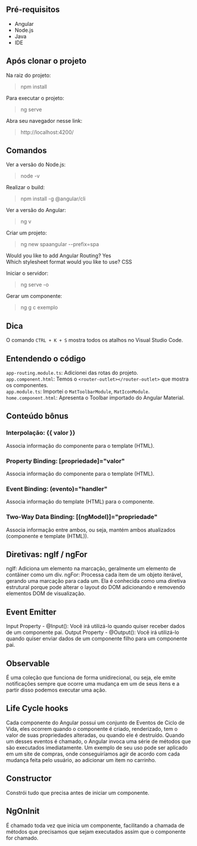 ## Pré-requisitos 
- Angular
- Node.js
- Java
- IDE

## Após clonar o projeto
Na raiz do projeto:
>npm install

Para executar o projeto:
>ng serve

Abra seu navegador nesse link:
>http://localhost:4200/

## Comandos
Ver a versão do Node.js:
>node -v

Realizar o build:
>npm install -g @angular/cli

Ver a versão do Angular:
>ng v

Criar um projeto:
>ng new spaangular --prefix=spa <br>

Would you like to add Angular Routing? Yes <br>
Which stylesheet format would you like to use? CSS

Iniciar o servidor:
>ng serve -o

Gerar um componente:
>ng g c exemplo

## Dica 
O comando `CTRL + K + S` mostra todos os atalhos no Visual Studio Code.

## Entendendo o código
`app-routing.module.ts`: Adicionei das rotas do projeto. <br>
`app.component.html`: Temos o `<router-outlet></router-outlet>` que mostra os componentes. <br>
`app.module.ts`: Importei o `MatToolbarModule`, `MatIconModule`. <br>
`home.component.html`: Apresenta o Toolbar importado do Angular Material. <br>

## Conteúdo bônus
### Interpolação: {{ valor }}
Associa informação do componente para o template (HTML).

### Property Binding: [propriedade]="valor"
Associa informação do componente para o template (HTML).

### Event Binding: (evento)="handler"
Associa informação do template (HTML) para o componente.

### Two-Way Data Binding: [(ngModel)]="propriedade"
Associa informação entre ambos, ou seja, mantém ambos atualizados (componente e template (HTML)).

## Diretivas: ngIf / ngFor
ngIf: Adiciona um elemento na marcação, geralmente um elemento de contâiner como um div. 
ngFor: Processa cada item de um objeto iterável, gerando uma marcação para cada um. Ela é conhecida como uma diretiva estrutural porque pode alterar o layout do DOM adicionando e removendo elementos DOM de visualização. 

## Event Emitter
Input Property - @Input(): Você irá utilizá-lo quando quiser receber dados de um componente pai.
Output Property - @Output(): Você irá utilizá-lo quando quiser enviar dados de um componente filho para um componente pai.

## Observable
É uma coleção que funciona de forma unidirecional, ou seja, ele emite notificações sempre que ocorre uma mudança em um de seus itens e a partir disso podemos executar uma ação. 

## Life Cycle hooks
Cada componente do Angular possui um conjunto de Eventos de Ciclo de Vida, eles ocorrem quando o componente é criado, renderizado, tem o valor de suas propriedades alteradas, ou quando ele é destruído. Quando um desses eventos é chamado, o Angular invoca uma série de métodos que são executados imediatamente. Um exemplo de seu uso pode ser aplicado em um site de compras, onde conseguiríamos agir de acordo com cada mudança feita pelo usuário, ao adicionar um item no carrinho.

## Constructor
Constrói tudo que precisa antes de iniciar um componente. 

## NgOnInit 
É chamado toda vez que inicia um componente, facilitando a chamada de métodos que precisamos que sejam executados assim que o componente for chamado.
